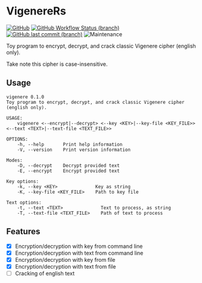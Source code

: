 # VigenereRs

[![GitHub](https://img.shields.io/github/license/Swelio/VigenereRs)](LICENSE.md)
[![GitHub Workflow Status (branch)](https://img.shields.io/github/workflow/status/Swelio/VigenereRs/MainBuildTest/main)](https://github.com/Swelio/VigenereRs/actions/workflows/main.yml)
[![GitHub last commit (branch)](https://img.shields.io/github/last-commit/Swelio/VigenereRs/main)](https://github.com/Swelio/VigenereRs/commits/main)
![Maintenance](https://img.shields.io/maintenance/no/2022)

Toy program to encrypt, decrypt, and crack classic Vigenere cipher (english only).

Take note this cipher is case-insensitive.

## Usage

````shell
vigenere 0.1.0
Toy program to encrypt, decrypt, and crack classic Vigenere cipher (english only).

USAGE:
    vigenere <--encrypt|--decrypt> <--key <KEY>|--key-file <KEY_FILE>> <--text <TEXT>|--text-file <TEXT_FILE>>

OPTIONS:
    -h, --help       Print help information
    -V, --version    Print version information

Modes:
    -D, --decrypt    Decrypt provided text
    -E, --encrypt    Encrypt provided text

Key options:
    -k, --key <KEY>              Key as string
    -K, --key-file <KEY_FILE>    Path to key file

Text options:
    -t, --text <TEXT>              Text to process, as string
    -T, --text-file <TEXT_FILE>    Path of text to process
````

## Features

- [x] Encryption/decryption with key from command line
- [x] Encryption/decryption with text from command line
- [x] Encryption/decryption with key from file
- [x] Encryption/decryption with text from file
- [ ] Cracking of english text